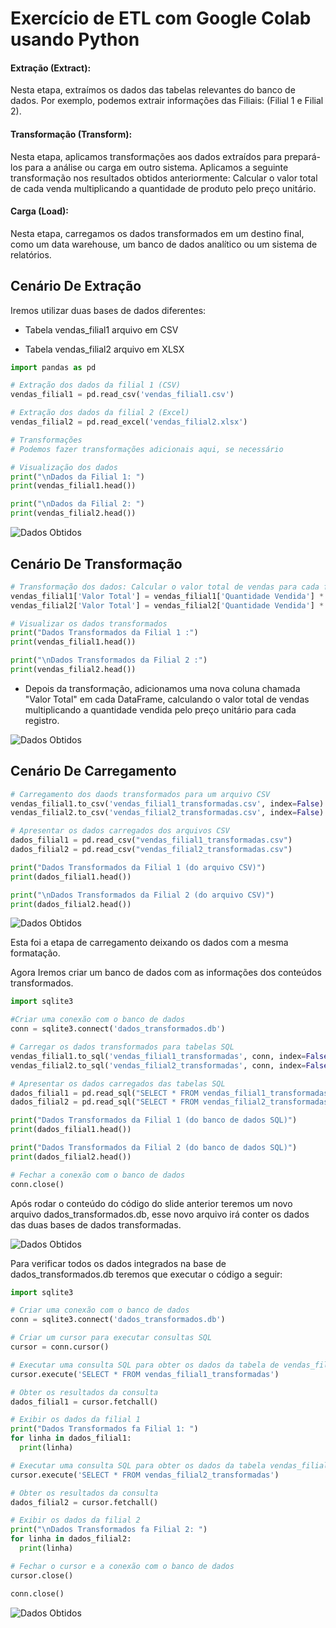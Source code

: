 # Exercício de ETL com Google Colab usando Python

#### Extração (Extract): 
Nesta etapa, extraímos os dados das tabelas relevantes do banco de dados. Por exemplo, podemos extrair informações das Filiais: (Filial 1 e Filial 2).
#### Transformação (Transform): 
Nesta etapa, aplicamos transformações aos dados extraídos para prepará-los para a análise ou carga em outro sistema. Aplicamos a seguinte transformação nos resultados obtidos
anteriormente: Calcular o valor total de cada venda multiplicando a quantidade de produto pelo preço
unitário.
#### Carga (Load): 
Nesta etapa, carregamos os dados transformados em um destino final, como um data warehouse, um banco de dados analítico ou um sistema de relatórios.

## Cenário De Extração
Iremos utilizar duas bases de dados diferentes:

* Tabela vendas_filial1 arquivo em CSV


* Tabela vendas_filial2 arquivo em XLSX

~~~python
import pandas as pd

# Extração dos dados da filial 1 (CSV)
vendas_filial1 = pd.read_csv('vendas_filial1.csv')

# Extração dos dados da filial 2 (Excel)
vendas_filial2 = pd.read_excel('vendas_filial2.xlsx')

# Transformações
# Podemos fazer transformações adicionais aqui, se necessário

# Visualização dos dados
print("\nDados da Filial 1: ")
print(vendas_filial1.head())

print("\nDados da Filial 2: ")
print(vendas_filial2.head())
~~~
![Dados Obtidos](https://github.com/Jidsx/ETL_Python/assets/113401757/9252d52a-7b36-4444-bcb5-c2a0793a9817) 

## Cenário De Transformação

~~~python
# Transformação dos dados: Calcular o valor total de vendas para cada filial
vendas_filial1['Valor Total'] = vendas_filial1['Quantidade Vendida'] * vendas_filial1['Preço Unitário']
vendas_filial2['Valor Total'] = vendas_filial2['Quantidade Vendida'] * vendas_filial2['Preço Unitário']

# Visualizar os dados transformados
print("Dados Transformados da Filial 1 :")
print(vendas_filial1.head())

print("\nDados Transformados da Filial 2 :")
print(vendas_filial2.head())
~~~

* Depois da transformação, adicionamos uma nova coluna chamada "Valor Total" em cada DataFrame,  calculando o valor total de vendas multiplicando a quantidade vendida pelo preço unitário para cada registro.

![Dados Obtidos](https://github.com/Jidsx/ETL_Python/assets/113401757/4a703ebd-dce7-447b-8aca-b44f9b590419)

## Cenário De Carregamento

~~~python
# Carregamento dos daods transformados para um arquivo CSV
vendas_filial1.to_csv('vendas_filial1_transformadas.csv', index=False)
vendas_filial2.to_csv('vendas_filial2_transformadas.csv', index=False)

# Apresentar os dados carregados dos arquivos CSV
dados_filial1 = pd.read_csv("vendas_filial1_transformadas.csv")
dados_filial2 = pd.read_csv("vendas_filial2_transformadas.csv")

print("Dados Transformados da Filial 1 (do arquivo CSV)")
print(dados_filial1.head())

print("\nDados Transformados da Filial 2 (do arquivo CSV)")
print(dados_filial2.head())
~~~
![Dados Obtidos](https://github.com/Jidsx/ETL_Python/assets/113401757/4ac40c70-026a-49b4-99bc-e7b6b8aab907)

Esta foi a etapa de carregamento deixando os dados com a mesma formatação.

Agora Iremos criar um banco de dados com as informações dos
conteúdos transformados.

~~~python
import sqlite3

#Criar uma conexão com o banco de dados
conn = sqlite3.connect('dados_transformados.db')

# Carregar os dados transformados para tabelas SQL
vendas_filial1.to_sql('vendas_filial1_transformadas', conn, index=False, if_exists='replace')
vendas_filial2.to_sql('vendas_filial2_transformadas', conn, index=False, if_exists='replace')

# Apresentar os dados carregados das tabelas SQL
dados_filial1 = pd.read_sql("SELECT * FROM vendas_filial1_transformadas", conn)
dados_filial2 = pd.read_sql("SELECT * FROM vendas_filial2_transformadas", conn)

print("Dados Transformados da Filial 1 (do banco de dados SQL)")
print(dados_filial1.head())

print("Dados Transformados da Filial 2 (do banco de dados SQL)")
print(dados_filial2.head())

# Fechar a conexão com o banco de dados
conn.close()
~~~

Após rodar o conteúdo do código do slide anterior teremos um
novo arquivo dados_transformados.db, esse novo arquivo irá conter os dados das duas bases de dados transformadas.

![Dados Obtidos](https://github.com/Jidsx/ETL_Python/assets/113401757/b46a0d82-e8b8-4c34-8a8a-b2985820069e)

Para verificar todos os dados integrados na base de dados_transformados.db teremos que executar o
código a seguir:

~~~python
import sqlite3

# Criar uma conexão com o banco de dados
conn = sqlite3.connect('dados_transformados.db')

# Criar um cursor para executar consultas SQL
cursor = conn.cursor()

# Executar uma consulta SQL para obter os dados da tabela de vendas_filial_transformadas
cursor.execute('SELECT * FROM vendas_filial1_transformadas')

# Obter os resultados da consulta
dados_filial1 = cursor.fetchall()

# Exibir os dados da filial 1
print("Dados Transformados fa Filial 1: ")
for linha in dados_filial1:
  print(linha)

# Executar uma consulta SQL para obter os dados da tabela vendas_filial2_transformadas
cursor.execute('SELECT * FROM vendas_filial2_transformadas')

# Obter os resultados da consulta
dados_filial2 = cursor.fetchall()

# Exibir os dados da filial 2
print("\nDados Transformados fa Filial 2: ")
for linha in dados_filial2:
  print(linha)

# Fechar o cursor e a conexão com o banco de dados
cursor.close()

conn.close()
~~~
![Dados Obtidos](https://github.com/Jidsx/ETL_Python/assets/113401757/b3d82957-a442-4b68-9431-31ea34b9b3ed)


